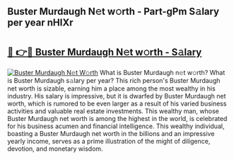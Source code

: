 ## Buster Murdaugh N𝚎t w𝚘rth - Part-gPm S𝚊lary per year nHIXr

# <h2><a href="http://gc0rad.nevu.top/?p=Buster+Murdaugh">🔗 👉🔴 Buster Murdaugh N𝚎t w𝚘rth - S𝚊lary</a></h2>

[![Buster Murdaugh N𝚎t W𝚘rth](https://i.imgur.com/Oavwk0R.jpeg)](http://gc0rad.nevu.top/?p=Buster+Murdaugh)
What is Buster Murdaugh n𝚎t w𝚘rth? What is Buster Murdaugh s𝚊lary per year?
This rich person's Buster Murdaugh net worth is sizable, earning him a place among the most wealthy in his industry. His salary is impressive, but it is dwarfed by Buster Murdaugh net worth, which is rumored to be even larger as a result of his varied business activities and valuable real estate investments. This wealthy man, whose Buster Murdaugh net worth is among the highest in the world, is celebrated for his business acumen and financial intelligence. This wealthy individual, boasting a Buster Murdaugh net worth in the billions and an impressive yearly income, serves as a prime illustration of the might of diligence, devotion, and monetary wisdom.
